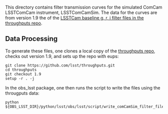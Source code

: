 This directory contains filter transmission curves for the simulated
ComCam LSSTComCam instrument, LSSTComCamSim.  The data for the curves
are from version 1.9 the of the [LSSTCam baseline g, r, i filter files
in the throughputs
repo](https://github.com/lsst/throughputs/tree/1.9/baseline).

Data Processing
---------------

To generate these files, one clones a local copy of the [throughputs
repo](https://github.com/lsst/throughputs), checks out version 1.9,
and sets up the repo with eups:
```
git clone https://github.com/lsst/throughputs.git
cd throughputs
git checkout 1.9
setup -r . -j
```
In the obs_lsst package, one then runs the script to write the files
using the througputs data:
```
python ${OBS_LSST_DIR}/python/lsst/obs/lsst/script/write_comCamSim_filter_files.py
```
